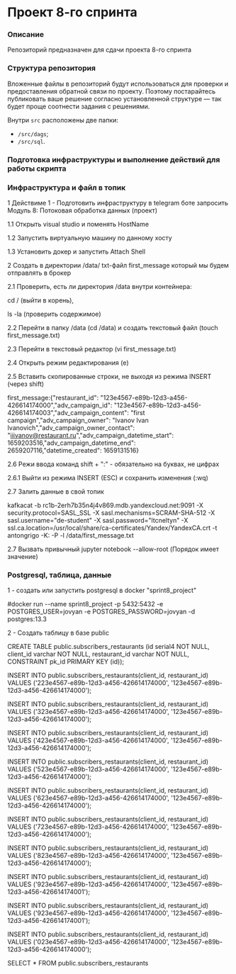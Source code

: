 # Проект 8-го спринта

### Описание
Репозиторий предназначен для сдачи проекта 8-го спринта

### Структура репозитория
Вложенные файлы в репозиторий будут использоваться для проверки и предоставления обратной связи по проекту. Поэтому постарайтесь публиковать ваше решение согласно установленной структуре — так будет проще соотнести задания с решениями.

Внутри `src` расположены две папки:
- `/src/dags`;
- `/src/sql`.


### Подготовка инфраструктуры и выполнение действий для работы скрипта

### Инфраструктура и файл в топик

1 Действиме 1 - Подготовить инфраструктуру в telegram боте запросить Модуль 8: Потоковая обработка данных (проект)

1.1 Открыть visual studio и поменять HostName

1.2 Запустить виртуальную машину по данному хосту

1.3 Установить докер и запустить Attach Shell

2 Создать в директории  /data/ txt-файл first_message который мы будем отправлять в брокер

2.1 Проверить, есть ли директория /data внутри контейнера: 

cd / (выйти в корень), 

ls -la (проверить содержимое)

2.2 Перейти в папку /data (cd /data) и создать текстовый файл (touch first_message.txt) 

2.3 Перейти в текстовый редактор (vi first_message.txt)

2.4 Открыть режим редактирования (e) 

2.5 Вставить скопированные строки, не выходя из режима INSERT (через shift) 

first_message:{"restaurant_id": "123e4567-e89b-12d3-a456-426614174000","adv_campaign_id": "123e4567-e89b-12d3-a456-426614174003","adv_campaign_content": "first campaign","adv_campaign_owner": "Ivanov Ivan Ivanovich","adv_campaign_owner_contact": "iiivanov@restaurant.ru","adv_campaign_datetime_start": 1659203516,"adv_campaign_datetime_end": 2659207116,"datetime_created": 1659131516} 

2.6 Режи ввода команд shift + ":" - обязательно на буквах, не цифрах

2.6.1 Выйти из режима INSERT (ESC) и сохранить изменения (:wq)

2.7 Залить данные в свой топик

kafkacat -b rc1b-2erh7b35n4j4v869.mdb.yandexcloud.net:9091 -X security.protocol=SASL_SSL -X sasl.mechanisms=SCRAM-SHA-512 -X sasl.username="de-student" -X sasl.password="ltcneltyn" -X ssl.ca.location=/usr/local/share/ca-certificates/Yandex/YandexCA.crt -t antongrigo -K: -P -l /data/first_message.txt

2.7 Вызвать привычный jupyter notebook --allow-root (Порядок имеет значение)

### Postgresql, таблица, данные

1 - создать или запустить postgresql в docker "sprint8_project"

#docker run --name sprint8_project -p 5432:5432 -e POSTGRES_USER=jovyan -e POSTGRES_PASSWORD=jovyan -d postgres:13.3

2 - Создать таблицу в базе public 

CREATE TABLE public.subscribers_restaurants (id serial4 NOT NULL, client_id varchar NOT NULL, restaurant_id varchar NOT NULL, CONSTRAINT pk_id PRIMARY KEY (id));

INSERT INTO public.subscribers_restaurants(client_id, restaurant_id) VALUES ('223e4567-e89b-12d3-a456-426614174000', '123e4567-e89b-12d3-a456-426614174000');

INSERT INTO public.subscribers_restaurants(client_id, restaurant_id) VALUES ('323e4567-e89b-12d3-a456-426614174000', '123e4567-e89b-12d3-a456-426614174000');

INSERT INTO public.subscribers_restaurants(client_id, restaurant_id) VALUES ('423e4567-e89b-12d3-a456-426614174000', '123e4567-e89b-12d3-a456-426614174000');

INSERT INTO public.subscribers_restaurants(client_id, restaurant_id) VALUES ('523e4567-e89b-12d3-a456-426614174000', '123e4567-e89b-12d3-a456-426614174000');

INSERT INTO public.subscribers_restaurants(client_id, restaurant_id) VALUES ('623e4567-e89b-12d3-a456-426614174000', '123e4567-e89b-12d3-a456-426614174000');

INSERT INTO public.subscribers_restaurants(client_id, restaurant_id) VALUES ('723e4567-e89b-12d3-a456-426614174000', '123e4567-e89b-12d3-a456-426614174000');

INSERT INTO public.subscribers_restaurants(client_id, restaurant_id) VALUES ('823e4567-e89b-12d3-a456-426614174000', '123e4567-e89b-12d3-a456-426614174000');

INSERT INTO public.subscribers_restaurants(client_id, restaurant_id) VALUES ('923e4567-e89b-12d3-a456-426614174000', '123e4567-e89b-12d3-a456-426614174001');

INSERT INTO public.subscribers_restaurants(client_id, restaurant_id) VALUES ('923e4567-e89b-12d3-a456-426614174000', '123e4567-e89b-12d3-a456-426614174001');

INSERT INTO public.subscribers_restaurants(client_id, restaurant_id) VALUES ('023e4567-e89b-12d3-a456-426614174000', '123e4567-e89b-12d3-a456-426614174000');

SELECT * FROM public.subscribers_restaurants



